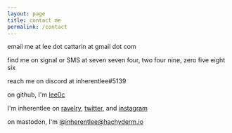 ```yaml
---
layout: page
title: contact me
permalink: /contact
---
```


email me at lee dot cattarin at gmail dot com

find me on signal or SMS at seven seven four, two four nine, zero five eight six

reach me on discord at inherentlee#5139

on github, I'm
<a href="https://github.com/lee0c">lee0c</a>

I'm inherentlee on 
<a href="https://www.ravelry.com/people/inherentlee" target="_blank">ravelry</a>,
<a href="https://twitter.com/inherentlee" target="_blank">twitter</a>, and
<a href="https://instagram.com/inherentlee" target="_blank">instagram</a>

on mastodon, I'm 
<a rel="me" href="https://hachyderm.io/@inherentlee">@inherentlee@hachyderm.io</a>
